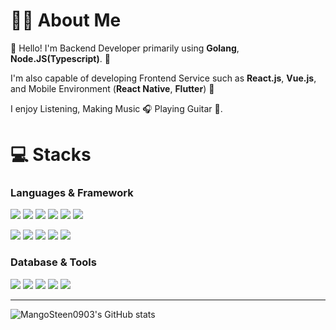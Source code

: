# 👨‍💻 About Me

👋  Hello! I'm Backend Developer primarily using **Golang**, **Node.JS(Typescript)**. 🚀

I'm also capable of developing Frontend Service such as **React.js**, **Vue.js**, and Mobile Environment (**React Native**, **Flutter**) 👾


I enjoy Listening, Making Music 🎧 Playing Guitar 🎸.

# 💻 Stacks

### Languages & Framework
<p>
<img src="https://img.shields.io/badge/Go-00ADD8?style=flat-square&logo=Go&logoColor=white"/>
<img src="https://img.shields.io/badge/Python-3776AB?style=flat-square&logo=Python&logoColor=white"/>
<img src="https://img.shields.io/badge/Javascript-F7DF1E?style=flat-square&logo=Javascript&logoColor=white"/>
<img src="https://img.shields.io/badge/Typescript-3178C6?style=flat-square&logo=Typescript&logoColor=white"/>
<img src="https://img.shields.io/badge/Kotlin-7F52FF?style=flat-square&logo=Kotlin&logoColor=white"/>
<img src="https://img.shields.io/badge/GraphQL-E10098?style=flat-square&logo=GraphQL&logoColor=white"/>
</p>

<p>
<img src="https://img.shields.io/badge/NodeJS-339933?style=flat-square&logo=Node.JS&logoColor=white"/>
<img src="https://img.shields.io/badge/NestJS-E0234E?style=flat-square&logo=NestJS&logoColor=white"/>
<img src="https://img.shields.io/badge/Spring-6DB33F?style=flat-square&logo=Spring&logoColor=white"/>
<img src="https://img.shields.io/badge/React-61DAFB?style=flat-square&logo=React&logoColor=white"/>
<img src="https://img.shields.io/badge/Vue-4FC08D?style=flat-square&logo=Vue.js&logoColor=white"/>
</p>


### Database & Tools
<p>
<img src="https://img.shields.io/badge/PostgreSQL-4169E1?style=flat-square&logo=PostgreSQL&logoColor=white"/>
<img src="https://img.shields.io/badge/MariaDB-003545?style=flat-square&logo=MariaDB&logoColor=white"/>  
<img src="https://img.shields.io/badge/PlanetScale-000000?style=flat-square&logo=PlanetScale&logoColor=white"/>
<img src="https://img.shields.io/badge/Prisma-2D3748?style=flat-square&logo=Prisma&logoColor=white"/>
<img src="https://img.shields.io/badge/Ubuntu-E95420?style=flat-square&logo=Ubuntu&logoColor=white"/>
</p>

***

![MangoSteen0903's GitHub stats](https://github-readme-stats.vercel.app/api?username=MangoSteen0903&show_icons=true&theme=radical)
